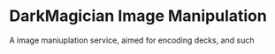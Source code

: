 # DarkMagician Image Manipulation

A image maniuplation service, aimed for encoding decks, and such
